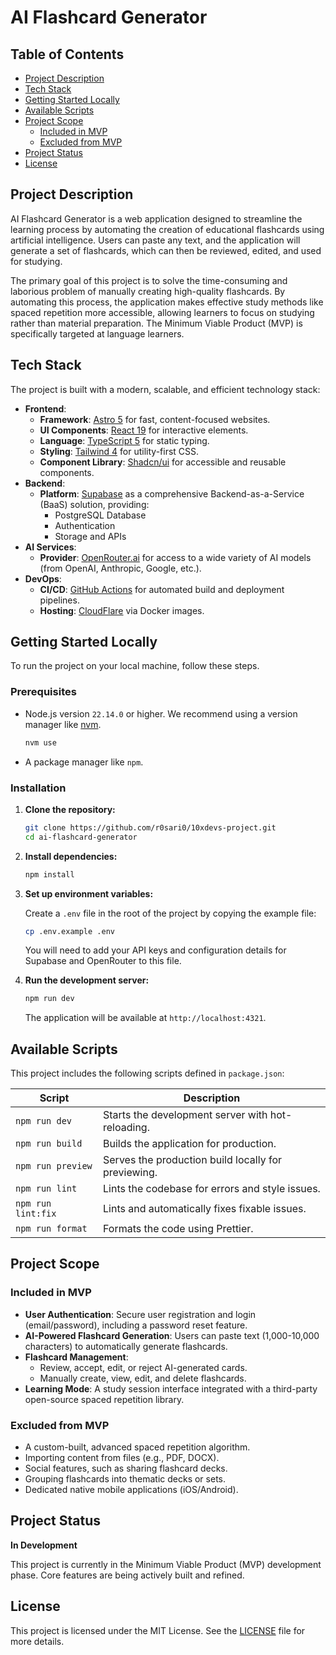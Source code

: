 <!-- omit in toc -->
# AI Flashcard Generator

<!-- omit in toc -->
## Table of Contents
- [Project Description](#project-description)
- [Tech Stack](#tech-stack)
- [Getting Started Locally](#getting-started-locally)
- [Available Scripts](#available-scripts)
- [Project Scope](#project-scope)
  - [Included in MVP](#included-in-mvp)
  - [Excluded from MVP](#excluded-from-mvp)
- [Project Status](#project-status)
- [License](#license)

## Project Description

AI Flashcard Generator is a web application designed to streamline the learning process by automating the creation of educational flashcards using artificial intelligence. Users can paste any text, and the application will generate a set of flashcards, which can then be reviewed, edited, and used for studying.

The primary goal of this project is to solve the time-consuming and laborious problem of manually creating high-quality flashcards. By automating this process, the application makes effective study methods like spaced repetition more accessible, allowing learners to focus on studying rather than material preparation. The Minimum Viable Product (MVP) is specifically targeted at language learners.

## Tech Stack

The project is built with a modern, scalable, and efficient technology stack:

-   **Frontend**:
    -   **Framework**: [Astro 5](https://astro.build/) for fast, content-focused websites.
    -   **UI Components**: [React 19](https://react.dev/) for interactive elements.
    -   **Language**: [TypeScript 5](https://www.typescriptlang.org/) for static typing.
    -   **Styling**: [Tailwind 4](https://tailwindcss.com/) for utility-first CSS.
    -   **Component Library**: [Shadcn/ui](https://ui.shadcn.com/) for accessible and reusable components.
-   **Backend**:
    -   **Platform**: [Supabase](https://supabase.com/) as a comprehensive Backend-as-a-Service (BaaS) solution, providing:
        -   PostgreSQL Database
        -   Authentication
        -   Storage and APIs
-   **AI Services**:
    -   **Provider**: [OpenRouter.ai](https://openrouter.ai/) for access to a wide variety of AI models (from OpenAI, Anthropic, Google, etc.).
-   **DevOps**:
    -   **CI/CD**: [GitHub Actions](https://github.com/features/actions) for automated build and deployment pipelines.
    -   **Hosting**: [CloudFlare](https://www.cloudflare.com//) via Docker images.

## Getting Started Locally

To run the project on your local machine, follow these steps.

### Prerequisites

-   Node.js version `22.14.0` or higher. We recommend using a version manager like [nvm](https://github.com/nvm-sh/nvm).
    ```sh
    nvm use
    ```
-   A package manager like `npm`.

### Installation

1.  **Clone the repository:**
    ```sh
    git clone https://github.com/r0sari0/10xdevs-project.git
    cd ai-flashcard-generator
    ```

2.  **Install dependencies:**
    ```sh
    npm install
    ```

3.  **Set up environment variables:**

    Create a `.env` file in the root of the project by copying the example file:
    ```sh
    cp .env.example .env
    ```

    You will need to add your API keys and configuration details for Supabase and OpenRouter to this file.

4.  **Run the development server:**
    ```sh
    npm run dev
    ```
    The application will be available at `http://localhost:4321`.

## Available Scripts

This project includes the following scripts defined in `package.json`:

| Script         | Description                                        |
| -------------- | -------------------------------------------------- |
| `npm run dev`    | Starts the development server with hot-reloading.  |
| `npm run build`  | Builds the application for production.             |
| `npm run preview`| Serves the production build locally for previewing.|
| `npm run lint`   | Lints the codebase for errors and style issues.    |
| `npm run lint:fix`| Lints and automatically fixes fixable issues.    |
| `npm run format` | Formats the code using Prettier.                   |

## Project Scope

### Included in MVP

-   **User Authentication**: Secure user registration and login (email/password), including a password reset feature.
-   **AI-Powered Flashcard Generation**: Users can paste text (1,000-10,000 characters) to automatically generate flashcards.
-   **Flashcard Management**:
    -   Review, accept, edit, or reject AI-generated cards.
    -   Manually create, view, edit, and delete flashcards.
-   **Learning Mode**: A study session interface integrated with a third-party open-source spaced repetition library.

### Excluded from MVP

-   A custom-built, advanced spaced repetition algorithm.
-   Importing content from files (e.g., PDF, DOCX).
-   Social features, such as sharing flashcard decks.
-   Grouping flashcards into thematic decks or sets.
-   Dedicated native mobile applications (iOS/Android).

## Project Status

**In Development**

This project is currently in the Minimum Viable Product (MVP) development phase. Core features are being actively built and refined.

## License

This project is licensed under the MIT License. See the [LICENSE](LICENSE) file for more details.

